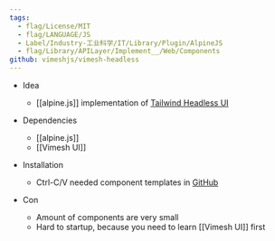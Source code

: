 ```yaml
---
tags:
  - flag/License/MIT
  - flag/LANGUAGE/JS
  - Label/Industry-工业科学/IT/Library/Plugin/AlpineJS
  - flag/Library/APILayer/Implement__/Web/Components
github: vimeshjs/vimesh-headless
---
```


- Idea
    - [[alpine.js]] implementation of [Tailwind Headless UI](https://headlessui.com/)

- Dependencies
    - [[alpine.js]]
    - [[Vimesh UI]]

- Installation
    - Ctrl-C/V needed component templates in [GitHub](https://github.com/vimeshjs/vimesh-headless#vimesh-headless-ui)

- Con
    - Amount of components are very small
    - Hard to startup, because you need to learn [[Vimesh UI]] first
